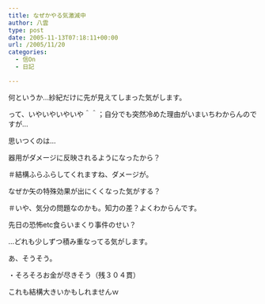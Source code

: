 ```yaml
---
title: なぜかやる気激減中
author: 八雲
type: post
date: 2005-11-13T07:18:11+00:00
url: /2005/11/20
categories:
  - 信On
  - 日記

---
```

何というか…紗紀だけに先が見えてしまった気がします。
  
って、いやいやいやいや＾＾；自分でも突然冷めた理由がいまいちわからんのですが…
  
思いつくのは…
	  
器用がダメージに反映されるようになったから？
  
＃結構ふらふらしてくれますね、ダメージが。
  
なぜか矢の特殊効果が出にくくなった気がする？
  
＃いや、気分の問題なのかも。知力の差？よくわからんです。
  
先日の恐怖etc食らいまくり事件のせい？
	  
…どれも少しずつ積み重なってる気がします。
  
あ、そうそう。
	  
・そろそろお金が尽きそう（残３０４貫）
	  
これも結構大きいかもしれませんｗ